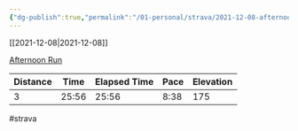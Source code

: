 ```yaml
---
{"dg-publish":true,"permalink":"/01-personal/strava/2021-12-08-afternoon-run/"}
---
```



[[2021-12-08\|2021-12-08]]

[Afternoon Run](https://www.strava.com/activities/6360799619)

| Distance | Time  | Elapsed Time | Pace | Elevation |
| -------- | ----- | ------------ | ---- | --------- |
| 3        | 25:56 | 25:56        | 8:38 | 175       |




#strava
